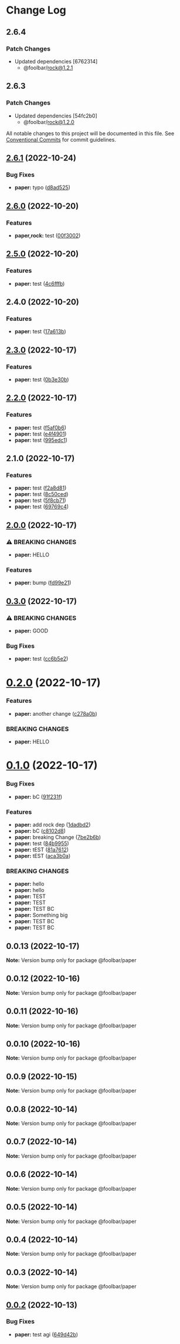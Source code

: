 # Change Log

## 2.6.4

### Patch Changes

- Updated dependencies [6762314]
  - @foolbar/rock@1.2.1

## 2.6.3

### Patch Changes

- Updated dependencies [54fc2b0]
  - @foolbar/rock@1.2.0

All notable changes to this project will be documented in this file.
See [Conventional Commits](https://conventionalcommits.org) for commit guidelines.

## [2.6.1](https://github.com/foolsgoldbar/monorepo/compare/@foolbar/paper@2.6.0...@foolbar/paper@2.6.1) (2022-10-24)

### Bug Fixes

- **paper:** typo ([d8ad525](https://github.com/foolsgoldbar/monorepo/commit/d8ad525fd9b9fd9062584f925c7209041a3b6807))

## [2.6.0](https://github.com/foolsgoldbar/monorepo/compare/@foolbar/paper@2.5.0...@foolbar/paper@2.6.0) (2022-10-20)

### Features

- **paper,rock:** test ([00f3002](https://github.com/foolsgoldbar/monorepo/commit/00f30023e2da04852ef03bac3657c614264a1f7a))

## [2.5.0](https://github.com/foolsgoldbar/monorepo/compare/@foolbar/paper@2.4.0...@foolbar/paper@2.5.0) (2022-10-20)

### Features

- **paper:** test ([4c6fffb](https://github.com/foolsgoldbar/monorepo/commit/4c6fffbae0e9808e1c7f0e81e9b0e9e7c97c4725))

## 2.4.0 (2022-10-20)

### Features

- **paper:** test ([17a613b](https://github.com/foolsgoldbar/monorepo/commit/17a613bdbb312cfa180bc898d5a95f260889f75d))

## [2.3.0](https://github.com/foolsgoldbar/monorepo/compare/@foolbar/paper@2.2.0...@foolbar/paper@2.3.0) (2022-10-17)

### Features

- **paper:** test ([0b3e30b](https://github.com/foolsgoldbar/monorepo/commit/0b3e30bbb0dafc58e5e28ad15f982508e61d874e))

## [2.2.0](https://github.com/foolsgoldbar/monorepo/compare/@foolbar/paper@2.1.0...@foolbar/paper@2.2.0) (2022-10-17)

### Features

- **paper:** test ([f5af0b6](https://github.com/foolsgoldbar/monorepo/commit/f5af0b68bb308cb30395802fb5d6a88347373aab))
- **paper:** test ([e4f4901](https://github.com/foolsgoldbar/monorepo/commit/e4f4901c5d18d2357ae902bfcdbb2617f87fe0f2))
- **paper:** test ([995edc1](https://github.com/foolsgoldbar/monorepo/commit/995edc1a50b8eb87d354e9b5c5d591c665e0dcbe))

## 2.1.0 (2022-10-17)

### Features

- **paper:** test ([f2a8d81](https://github.com/foolsgoldbar/monorepo/commit/f2a8d81e6f03623d299dc14ae72b4b822f330b28))
- **paper:** test ([8c50ced](https://github.com/foolsgoldbar/monorepo/commit/8c50ced3732d71da1c09981e2d9226644de5a215))
- **paper:** test ([5f8cb71](https://github.com/foolsgoldbar/monorepo/commit/5f8cb71f9ec979985c580e83127f67c495189147))
- **paper:** test ([69769c4](https://github.com/foolsgoldbar/monorepo/commit/69769c49216cb886ee92ea156428055e6bf73ede))

## [2.0.0](https://github.com/foolsgoldbar/monorepo/compare/@foolbar/paper@0.3.0...@foolbar/paper@2.0.0) (2022-10-17)

### ⚠ BREAKING CHANGES

- **paper:** HELLO

### Features

- **paper:** bump ([fd99e21](https://github.com/foolsgoldbar/monorepo/commit/fd99e2170cda2fd7d511e5359172f082fac287dd))

## [0.3.0](https://github.com/foolsgoldbar/monorepo/compare/@foolbar/paper@0.2.0...@foolbar/paper@0.3.0) (2022-10-17)

### ⚠ BREAKING CHANGES

- **paper:** GOOD

### Bug Fixes

- **paper:** test ([cc6b5e2](https://github.com/foolsgoldbar/monorepo/commit/cc6b5e249fa035d779426005d712b577375ea956))

# [0.2.0](https://github.com/foolsgoldbar/monorepo/compare/@foolbar/paper@0.1.0...@foolbar/paper@0.2.0) (2022-10-17)

### Features

- **paper:** another change ([c278a0b](https://github.com/foolsgoldbar/monorepo/commit/c278a0b75864d5051b91a9dc93f0f596f5f60765))

### BREAKING CHANGES

- **paper:** HELLO

# [0.1.0](https://github.com/foolsgoldbar/monorepo/compare/@foolbar/paper@0.0.13...@foolbar/paper@0.1.0) (2022-10-17)

### Bug Fixes

- **paper:** bC ([91f231f](https://github.com/foolsgoldbar/monorepo/commit/91f231f82f12c1723114a6cb93ca1e24842fac69))

### Features

- **paper:** add rock dep ([1dadbd2](https://github.com/foolsgoldbar/monorepo/commit/1dadbd2a9742fb433f5671bd506c2f238bfe867d))
- **paper:** bC ([c8102d8](https://github.com/foolsgoldbar/monorepo/commit/c8102d8850f00f1d7c3358434ee3773f040b6614))
- **paper:** breaking Change ([7be2b6b](https://github.com/foolsgoldbar/monorepo/commit/7be2b6b367db32f1a935f8be93be6b7ea7d2e386))
- **paper:** test ([84b9955](https://github.com/foolsgoldbar/monorepo/commit/84b995581d8931b09ba95708bf0ca8cf409d6b84))
- **paper:** tEST ([81a7612](https://github.com/foolsgoldbar/monorepo/commit/81a7612af11eb12c22175f7ff9c718d15f2aaf03))
- **paper:** tEST ([aca3b0a](https://github.com/foolsgoldbar/monorepo/commit/aca3b0ac545ef8267c0220a72e4b4f2d2154207d))

### BREAKING CHANGES

- **paper:** hello
- **paper:** hello
- **paper:** TEST
- **paper:** TEST
- **paper:** TEST BC
- **paper:** Something big
- **paper:** TEST BC
- **paper:** TEST BC

## 0.0.13 (2022-10-17)

**Note:** Version bump only for package @foolbar/paper

## 0.0.12 (2022-10-16)

**Note:** Version bump only for package @foolbar/paper

## 0.0.11 (2022-10-16)

**Note:** Version bump only for package @foolbar/paper

## 0.0.10 (2022-10-16)

**Note:** Version bump only for package @foolbar/paper

## 0.0.9 (2022-10-15)

**Note:** Version bump only for package @foolbar/paper

## 0.0.8 (2022-10-14)

**Note:** Version bump only for package @foolbar/paper

## 0.0.7 (2022-10-14)

**Note:** Version bump only for package @foolbar/paper

## 0.0.6 (2022-10-14)

**Note:** Version bump only for package @foolbar/paper

## 0.0.5 (2022-10-14)

**Note:** Version bump only for package @foolbar/paper

## 0.0.4 (2022-10-14)

**Note:** Version bump only for package @foolbar/paper

## 0.0.3 (2022-10-14)

**Note:** Version bump only for package @foolbar/paper

## [0.0.2](https://github.com/foolsgoldbar/monorepo/compare/@foolbar/paper@0.0.1...@foolbar/paper@0.0.2) (2022-10-13)

### Bug Fixes

- **paper:** test agi ([649d42b](https://github.com/foolsgoldbar/monorepo/commit/649d42bdeb5c8970285fc75c060f12bb2ff7be3a))
